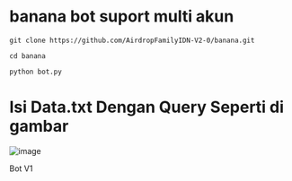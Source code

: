 # banana bot suport multi akun

```
git clone https://github.com/AirdropFamilyIDN-V2-0/banana.git
```
```
cd banana
```
```
python bot.py
```
# Isi Data.txt Dengan Query Seperti di gambar 
![image](https://github.com/user-attachments/assets/ea214e3f-7830-4935-b209-7fa6e6e1739d)


Bot V1
